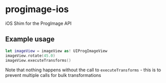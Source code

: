 # progimage-ios
iOS Shim for the ProgImage API

## Example usage

```swift
let imageView = imageView as! UIProgImageView
imageView.rotate(45.0)
imageView.executeTransforms()
```
Note that nothing happens without the call to `executeTransforms` - this is to prevent multiple calls for bulk transformations
